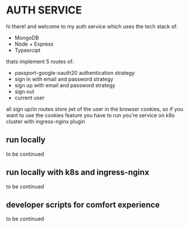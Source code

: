 # AUTH SERVICE

hi there! and welcome to my auth service which uses the tech stack of:

- MongoDB
- Node + Express
- Typesrcipt

thats implement 5 routes of:

- passport-google-oauth20 authentication strategy
- sign in with email and password strategy
- sign up with email and password strategy
- sign out
- current user

all sign up/in routes store jwt of the user in the browser cookies,
so if you want to use the cookies feature you have to run you're service
on k8s cluster with ingress-nginx plugin

## run locally

to be continued

## run locally with k8s and ingress-nginx

to be continued

## developer scripts for comfort experience

to be continued
